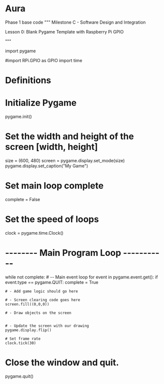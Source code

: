 # Aura
Phase 1 base code
"""
 Milestone C - Software Design and Integration
 
 Lesson 0:
 Blank Pygame Template with Raspberry Pi GPIO
 
"""
 
import pygame

#import RPi.GPIO as GPIO
import time
 
# Definitions


# Initialize Pygame
pygame.init()
 
# Set the width and height of the screen [width, height]
size = (600, 480)
screen = pygame.display.set_mode(size)
pygame.display.set_caption("My Game")
 
# Set main loop complete
complete = False
 
# Set the speed of loops
clock = pygame.time.Clock()
 
# -------- Main Program Loop -----------
while not complete:
    # -- Main event loop
    for event in pygame.event.get():
        if event.type == pygame.QUIT:
            complete = True
 
    # - Add game logic should go here
 
    # - Screen clearing code goes here
    screen.fill((0,0,0))

    # - Draw objects on the screen
    
     
    # - Update the screen with our drawing
    pygame.display.flip()

    # Set frame rate
    clock.tick(30)
 
# Close the window and quit.
pygame.quit()
